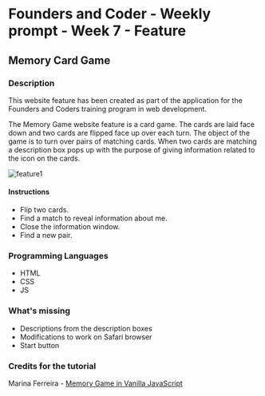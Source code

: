 # Founders and Coder - Weekly prompt - Week 7 - Feature

## Memory Card Game

### Description

This website feature has been created as part of the application for the Founders and Coders training program in web development. 

The Memory Game website feature is a card game. The cards are laid face down and two cards are flipped face up over each turn. The object of the game is to turn over pairs of matching cards. When two cards are matching a description box pops up with the purpose of giving information related to the icon on the cards.

![feature1](https://user-images.githubusercontent.com/85565743/148785930-a1636a9e-d17b-4174-b858-a6179b0394a6.png)

#### Instructions
- Flip two cards.
- Find a match to reveal information about me.
- Close the information window.
- Find a new pair.


### Programming Languages

- HTML
- CSS
- JS

### What's missing

- Descriptions from the description boxes
- Modifications to work on Safari browser
- Start button

### Credits for the tutorial

Marina Ferreira - [Memory Game in Vanilla JavaScript](https://www.freecodecamp.org/news/vanilla-javascript-tutorial-build-a-memory-game-in-30-minutes-e542c4447eae/)

